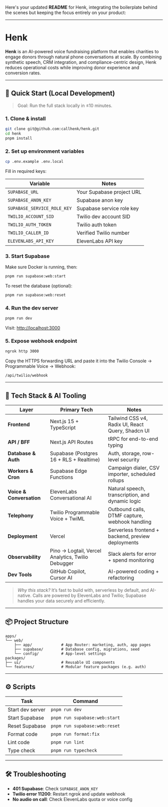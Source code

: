 Here's your updated **README** for Henk, integrating the boilerplate behind the scenes but keeping the focus entirely on your product:

---

# Henk

**Henk** is an AI-powered voice fundraising platform that enables charities to engage donors through natural phone conversations at scale. By combining synthetic speech, CRM integration, and compliance-centric design, Henk reduces operational costs while improving donor experience and conversion rates.

---

## 🚀 Quick Start (Local Development)

> Goal: Run the full stack locally in ≤10 minutes.

### 1. Clone & install

```bash
git clone git@github.com:callhenk/henk.git
cd henk
pnpm install
```

### 2. Set up environment variables

```bash
cp .env.example .env.local
```

Fill in required keys:

| Variable                    | Notes                     |
| --------------------------- | ------------------------- |
| `SUPABASE_URL`              | Your Supabase project URL |
| `SUPABASE_ANON_KEY`         | Supabase anon key         |
| `SUPABASE_SERVICE_ROLE_KEY` | Supabase service role key |
| `TWILIO_ACCOUNT_SID`        | Twilio dev account SID    |
| `TWILIO_AUTH_TOKEN`         | Twilio auth token         |
| `TWILIO_CALLER_ID`          | Verified Twilio number    |
| `ELEVENLABS_API_KEY`        | ElevenLabs API key        |

### 3. Start Supabase

Make sure Docker is running, then:

```bash
pnpm run supabase:web:start
```

To reset the database (optional):

```bash
pnpm run supabase:web:reset
```

### 4. Run the dev server

```bash
pnpm run dev
```

Visit: [http://localhost:3000](http://localhost:3000)

### 5. Expose webhook endpoint

```bash
ngrok http 3000
```

Copy the HTTPS forwarding URL and paste it into the Twilio Console → Programmable Voice → Webhook:

```
/api/twilio/webhook
```

---

## 🧠 Tech Stack & AI Tooling

| Layer                    | Primary Tech                                      | Notes                                              |
| ------------------------ | ------------------------------------------------- | -------------------------------------------------- |
| **Frontend**             | Next.js 15 + TypeScript                           | Tailwind CSS v4, Radix UI, React Query, Shadcn UI  |
| **API / BFF**            | Next.js API Routes                                | tRPC for end-to-end typing                         |
| **Database & Auth**      | Supabase (Postgres 16 + RLS + Realtime)           | Auth, storage, row-level security                  |
| **Workers & Cron**       | Supabase Edge Functions                           | Campaign dialer, CSV importer, scheduled rollups   |
| **Voice & Conversation** | ElevenLabs Conversational AI                      | Natural speech, transcription, and dynamic logic   |
| **Telephony**            | Twilio Programmable Voice + TwiML                 | Outbound calls, DTMF capture, webhook handling     |
| **Deployment**           | Vercel                                            | Serverless frontend + backend, preview deployments |
| **Observability**        | Pino → Logtail, Vercel Analytics, Twilio Debugger | Slack alerts for error + spend monitoring          |
| **Dev Tools**            | GitHub Copilot, Cursor AI                         | AI-powered coding + refactoring                    |

> _Why this stack?_ It’s fast to build with, serverless by default, and AI-native. Calls are powered by ElevenLabs and Twilio; Supabase handles your data securely and efficiently.

---

## 📦 Project Structure

```
apps/
└── web/
    ├── app/             # App Router: marketing, auth, app pages
    ├── supabase/        # Database config, migrations, seed
    └── config/          # App-level settings
packages/
├── ui/                  # Reusable UI components
└── features/            # Modular feature packages (e.g. auth)
```

---

## ⚙️ Scripts

| Task             | Command                       |
| ---------------- | ----------------------------- |
| Start dev server | `pnpm run dev`                |
| Start Supabase   | `pnpm run supabase:web:start` |
| Reset Supabase   | `pnpm run supabase:web:reset` |
| Format code      | `pnpm run format:fix`         |
| Lint code        | `pnpm run lint`               |
| Type check       | `pnpm run typecheck`          |

---

## 🛠 Troubleshooting

- **401 Supabase**: Check `SUPABASE_ANON_KEY`
- **Twilio error 11200**: Restart ngrok and update webhook
- **No audio on call**: Check ElevenLabs quota or voice config
